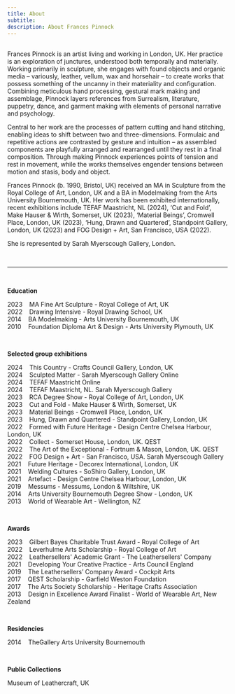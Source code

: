 ```yaml
---
title: About
subtitle: 
description: About Frances Pinnock
---
```



<br /> 
Frances Pinnock is an artist living and working in London, UK. Her practice is an exploration of junctures, understood both temporally and materially. Working primarily in sculpture, she engages with found objects and organic media – variously, leather, vellum, wax and horsehair – to create works that possess something of the uncanny in their materiality and configuration. Combining meticulous hand processing, gestural mark making and assemblage, Pinnock layers references from Surrealism, literature, puppetry, dance, and garment making with elements of personal narrative and psychology.

Central to her work are the processes of pattern cutting and hand stitching, enabling ideas to shift between two and three-dimensions. Formulaic and repetitive actions are contrasted by gesture and intuition – as assembled components are playfully arranged and rearranged until they rest in a final composition. Through making Pinnock experiences points of tension and rest in movement, while the works themselves engender tensions between motion and stasis, body and object.

Frances Pinnock (b. 1990, Bristol, UK) received an MA in Sculpture from the Royal College of Art, London, UK and a BA in Modelmaking from the Arts University Bournemouth, UK. Her work has been exhibited internationally, recent exhibitions include TEFAF Maastricht, NL (2024), ‘Cut and Fold’, Make Hauser & Wirth, Somerset, UK (2023), ‘Material Beings’, Cromwell Place, London, UK (2023), ‘Hung, Drawn and Quartered’, Standpoint Gallery, London, UK (2023) and FOG Design + Art, San Francisco, USA (2022).  

She is represented by Sarah Myerscough Gallery, London.

 





<br /> 

  _________________________________________________________________________________________________________                     
 
 
<br />  


**Education**  

2023&nbsp;&nbsp;&nbsp; MA Fine Art Sculpture - Royal College of Art, UK  
2022&nbsp;&nbsp;&nbsp; Drawing Intensive - Royal Drawing School, UK  
2014&nbsp;&nbsp;&nbsp; BA Modelmaking - Arts University Bournemouth, UK  
2010&nbsp;&nbsp;&nbsp; Foundation Diploma Art & Design - Arts University Plymouth, UK  

<br />
 
 
**Selected group exhibitions**  

2024&nbsp;&nbsp;&nbsp; This Country - Crafts Council Gallery, London, UK  
2024&nbsp;&nbsp;&nbsp; Sculpted Matter - Sarah Myerscough Gallery Online  
2024&nbsp;&nbsp;&nbsp; TEFAF Maastricht Online  
2024&nbsp;&nbsp;&nbsp; TEFAF Maastricht, NL. Sarah Myerscough Gallery  
2023&nbsp;&nbsp;&nbsp; RCA Degree Show - Royal College of Art, London, UK  
2023&nbsp;&nbsp;&nbsp; Cut and Fold - Make Hauser & Wirth, Somerset, UK  
2023&nbsp;&nbsp;&nbsp; Material Beings - Cromwell Place, London, UK  
2023&nbsp;&nbsp;&nbsp; Hung, Drawn and Quartered - Standpoint Gallery, London, UK  
2022&nbsp;&nbsp;&nbsp; Formed with Future Heritage - Design Centre Chelsea Harbour, London, UK  
2022&nbsp;&nbsp;&nbsp; Collect - Somerset House, London, UK. QEST  
2022&nbsp;&nbsp;&nbsp; The Art of the Exceptional - Fortnum & Mason, London, UK. QEST  
2022&nbsp;&nbsp;&nbsp; FOG Design + Art - San Francisco, USA. Sarah Myerscough Gallery  
2021&nbsp;&nbsp;&nbsp; Future Heritage - Decorex International, London, UK  
2021&nbsp;&nbsp;&nbsp; Welding Cultures - SoShiro Gallery, London, UK  
2021&nbsp;&nbsp;&nbsp; Artefact - Design Centre Chelsea Harbour, London, UK  
2019&nbsp;&nbsp;&nbsp; Messums - Messums, London & Wiltshire, UK  
2014&nbsp;&nbsp;&nbsp; Arts University Bournemouth Degree Show - London, UK  
2013&nbsp;&nbsp;&nbsp; World of Wearable Art - Wellington, NZ  

<br /> 

  
**Awards** 

2023&nbsp;&nbsp;&nbsp; Gilbert Bayes Charitable Trust Award - Royal College of Art  
2022&nbsp;&nbsp;&nbsp; Leverhulme Arts Scholarship - Royal College of Art   
2022&nbsp;&nbsp;&nbsp; Leathersellers' Academic Grant - The Leathersellers' Company   
2021&nbsp;&nbsp;&nbsp; Developing Your Creative Practice - Arts Council England  
2019&nbsp;&nbsp;&nbsp; The Leathersellers’ Company Award - Cockpit Arts  
2017&nbsp;&nbsp;&nbsp; QEST Scholarship - Garfield Weston Foundation  
2017&nbsp;&nbsp;&nbsp; The Arts Society Scholarship - Heritage Crafts Association  
2013&nbsp;&nbsp;&nbsp; Design in Excellence Award Finalist - World of Wearable Art, New Zealand  

<br />  


**Residencies**
 
2014&nbsp;&nbsp;&nbsp; TheGallery Arts University Bournemouth  

<br /> 


**Public Collections** 

Museum of Leathercraft, UK  

<br />  










